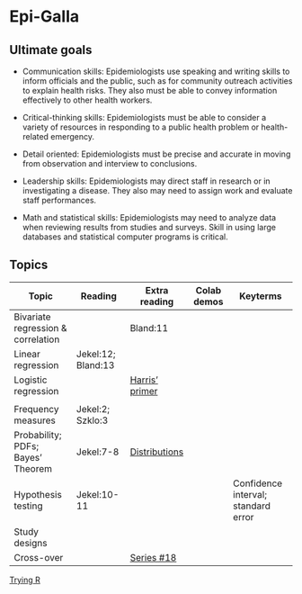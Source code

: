 # Epi-Galla


## Ultimate goals  

- Communication skills: Epidemiologists use speaking and writing skills to inform officials and the public, such as for community outreach activities to explain health risks. They also must be able to convey information effectively to other health workers.

- Critical-thinking skills: Epidemiologists must be able to consider a variety of resources in responding to a public health problem or health-related emergency.

- Detail oriented: Epidemiologists must be precise and accurate in moving from observation and interview to conclusions.

- Leadership skills: Epidemiologists may direct staff in research or in investigating a disease. They also may need to assign work and evaluate staff performances.

- Math and statistical skills: Epidemiologists may need to analyze data when reviewing results from studies and surveys. Skill in using large databases and statistical computer programs is critical.


## Topics 
 
| Topic  | Reading | Extra reading | Colab demos |  Keyterms |
| -- |  -- |-- | -- |-- |
| Bivariate regression & correlation | | Bland:11 | |
| Linear regression | Jekel:12; Bland:13 | |
| Logistic regression |  | [Harris’ primer](https://fmch.bmj.com/content/fmch/9/Suppl_1/e001290.full.pdf) | | |
||
| Frequency measures|  Jekel:2; Szklo:3 | 
| Probability; PDFs; Bayes’ Theorem  | Jekel:7-8| [Distributions](https://github.com/lisatwyw/epi-galla.github.io/blob/main/Distributions.ipynb) |
| Hypothesis testing | Jekel:10-11 |  |  | Confidence interval; standard error | 
| Study designs |
| Cross-over | |  [Series #18]( https://canvas.sfu.ca/files/20468102/download?download_frd=1 ) | |


[Trying R](https://hub-binder.mybinder.ovh/user/binder-examples-r-ew5gcpk9/notebooks/index.ipynb)
